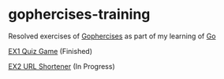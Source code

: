 # gophercises-training
Resolved exercises of [Gophercises](https://gophercises.com) as part of my learning of [Go](https://golang.org/)

[EX1 Quiz Game](/quiz_game/) (Finished)

[EX2 URL Shortener](/url_shortener/) (In Progress)
